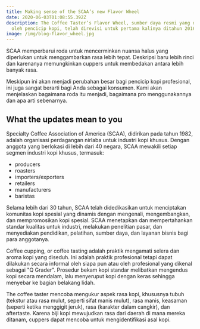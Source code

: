 ```yaml
---
title: Making sense of the SCAA’s new Flavor Wheel
date: 2020-06-03T01:08:55.392Z
description: The Coffee Taster’s Flavor Wheel, sumber daya resmi yang digunakan
  oleh pencicip kopi, telah direvisi untuk pertama kalinya ditahun 2016
image: /img/blog-flavor_wheel.jpg
---
```

SCAA memperbarui roda untuk mencerminkan nuansa halus yang diperlukan untuk menggambarkan rasa lebih tepat. Deskripsi baru lebih rinci dan karenanya memungkinkan cuppers untuk membedakan antara lebih banyak rasa.

Meskipun ini akan menjadi perubahan besar bagi pencicip kopi profesional, ini juga sangat berarti bagi Anda sebagai konsumen. Kami akan menjelaskan bagaimana roda itu menjadi, bagaimana pro menggunakannya dan apa arti sebenarnya.

## What the updates mean to you

Specialty Coffee Association of America (SCAA), didirikan pada tahun 1982, adalah organisasi perdagangan nirlaba untuk industri kopi khusus. Dengan anggota yang berlokasi di lebih dari 40 negara, SCAA mewakili setiap segmen industri kopi khusus, termasuk:

* producers
* roasters
* importers/exporters
* retailers
* manufacturers
* baristas

Selama lebih dari 30 tahun, SCAA telah didedikasikan untuk menciptakan komunitas kopi spesial yang dinamis dengan mengenali, mengembangkan, dan mempromosikan kopi spesial. SCAA menetapkan dan mempertahankan standar kualitas untuk industri, melakukan penelitian pasar, dan menyediakan pendidikan, pelatihan, sumber daya, dan layanan bisnis bagi para anggotanya.

Coffee cupping, or coffee tasting adalah praktik mengamati selera dan aroma kopi yang diseduh. Ini adalah praktik profesional tetapi dapat dilakukan secara informal oleh siapa pun atau oleh profesional yang dikenal sebagai "Q Grader". Prosedur bekam kopi standar melibatkan mengendus kopi secara mendalam, lalu menyeruput kopi dengan keras sehingga menyebar ke bagian belakang lidah.

The coffee taster mencoba mengukur aspek rasa kopi, khususnya tubuh (tekstur atau rasa mulut, seperti sifat manis mulut), rasa manis, keasaman (seperti ketika menggigit jeruk), rasa (karakter dalam cangkir), dan aftertaste. Karena biji kopi mewujudkan rasa dari daerah di mana mereka ditanam, cuppers dapat mencoba untuk mengidentifikasi asal kopi.